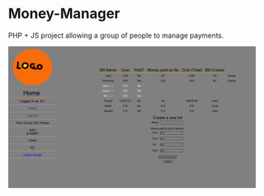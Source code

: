 # Money-Manager
PHP + JS project allowing a group of people to manage payments.

![A screenshot of the web app](Screenshot.png)
